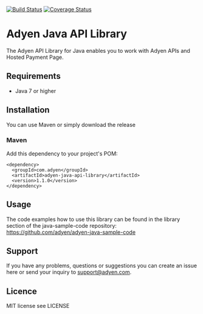 
[![Build Status](https://travis-ci.org/Adyen/adyen-java-api-library.svg?branch=master)](https://travis-ci.org/Adyen/adyen-java-api-library)
[![Coverage Status](https://coveralls.io/repos/github/Adyen/adyen-java-api-library/badge.svg?branch=master)](https://coveralls.io/github/Adyen/adyen-java-api-library?branch=master)


# Adyen Java API Library

The Adyen API Library for Java enables you to work with Adyen APIs and Hosted Payment Page.

## Requirements

* Java 7 or higher

## Installation
  
You can use Maven or simply download the release
  
### Maven

Add this dependency to your project's POM:

```
<dependency>
  <groupId>com.adyen</groupId>
  <artifactId>adyen-java-api-library</artifactId>
  <version>1.1.0</version>
</dependency>
```

## Usage

The code examples how to use this library can be found in the library section of the java-sample-code repository: https://github.com/adyen/adyen-java-sample-code
  
## Support

If you have any problems, questions or suggestions you can create an issue here or send your inquiry to support@adyen.com.
  
## Licence

MIT license see LICENSE